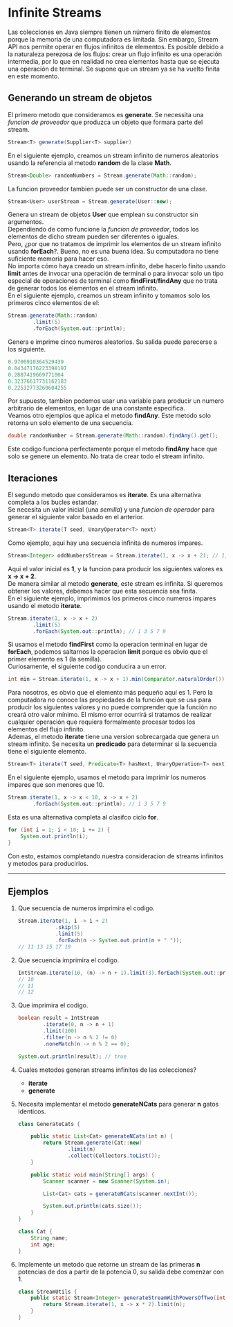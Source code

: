 # Infinite Streams

Las colecciones en Java siempre tienen un número finito de elementos porque la memoria de una computadora es limitada. Sin embargo, Stream API nos permite operar en flujos infinitos de elementos. Es posible debido a la naturaleza perezosa de los flujos: crear un flujo infinito es una operación intermedia, por lo que en realidad no crea elementos hasta que se ejecuta una operación de terminal. Se supone que un stream ya se ha vuelto finita en este momento.

## Generando un stream de objetos

El primero metodo que consideramos es **generate**. Se necessita una *funcion de proveedor* que produzca un objeto que formara parte del stream.

~~~java
Stream<T> generate(Supplier<T> supplier)
~~~

En el siguiente ejemplo, creamos un stream infinito de numeros aleatorios usando la referencia al metodo **random** de la clase **Math**.

~~~java
Stream<Double> randomNumbers = Stream.generate(Math::random);
~~~

La funcion proveedor tambien puede ser un constructor de una clase.

~~~java
Stream<User> userStream = Stream.generate(User::new);
~~~

Genera un stream de objetos **User** que emplean su constructor sin argumentos.  
Dependiendo de como funcione la *funcion de proveedor*, todos los elementos de dicho stream pueden ser diferentes o iguales.  
Pero, ¿por que no tratamos de imprimir los elementos de un stream infinito usando **forEach**?. Bueno, no es una buena idea. Su computadora no tiene suficiente memoria para hacer eso.  
No importa cómo haya creado un stream infinito, debe hacerlo finito usando **limit** antes de invocar una operación de terminal o para invocar solo un tipo especial de operaciones de terminal como **findFirst**/**findAny** que no trata de generar todos los elementos en el stream infinito.  
En el siguiente ejemplo, creamos un stream infinito y tomamos solo los primeros cinco elementos de el:

~~~java
Stream.generate(Math::random)
        .limit(5)
        .forEach(System.out::println);
~~~

Genera e imprime cinco numeros aleatorios. Su salida puede parecerse a los siguiente.

~~~java
0.9700910364529439
0.04347176223398197
0.2887419669771004
0.32376617731162183
0.22532773260604255
~~~

Por supuesto, tambien podemos usar una variable para producir un numero arbitrario de elementos, en lugar de una constante especifica.  
Veamos otro ejemplos que aplica el metodo **findAny**. Este metodo solo retorna un solo elemento de una secuencia.

~~~java
double randomNumber = Stream.generate(Math::random).findAny().get();
~~~

Este codigo funciona perfectamente porque el metodo **findAny** hace que solo se genere un elemento. No trata de crear todo el stream infinito.

## Iteraciones

El segundo metodo que consideramos es **iterate**. Es una alternativa completa a los bucles estandar.  
Se necesita un valor inicial (una *semilla*) y una *funcion de operador* para generar el siguiente valor basado en el anterior.

~~~java
Stream<T> iterate(T seed, UnaryOperator<T> next)
~~~

Como ejemplo, aqui hay una secuencia infinita de numeros impares.

~~~java
Stream<Integer> oddNumbersStream = Stream.iterate(1, x -> x + 2); // 1, 3, 5, ...
~~~

Aqui el valor inicial es **1**, y la funcion para producir los siguientes valores es **x -> x + 2**.  
De manera similar al metodo **generate**, este stream es infinita. Si queremos obtener los valores, debemos hacer que esta secuencia sea finita.  
En el siguiente ejemplo, imprimimos los primeros cinco numeros impares usando el metodo **iterate**.

~~~java
Stream.iterate(1, x -> x + 2)
        .limit(5)
        .forEach(System.out::println); // 1 3 5 7 9
~~~

Si usamos el metodo **findFirst** como la operacion terminal en lugar de **forEach**, podemos saltarnos la operacion **limit** porque es obvio que el primer elemento es 1 (la semilla).  
Curiosamente, el siguiente codigo conducira a un error.

~~~java
int min = Stream.iterate(1, x -> x + 1).min(Comparator.naturalOrder()).get();
~~~

Para nosotros, es obvio que el elemento más pequeño aquí es 1. Pero la computadora no conoce las propiedades de la función que se usa para producir los siguientes valores y no puede comprender que la función no creará otro valor mínimo. El mismo error ocurrirá si tratamos de realizar cualquier operación que requiera formalmente procesar todos los elementos del flujo infinito.  
Ademas, el metodo **iterate** tiene una version sobrecargada que genera un stream infinito. Se necesita un **predicado** para determinar si la secuencia tiene el siguiente elemento.

~~~java
Stream<T> iterate(T seed, Predicate<T> hasNext, UnaryOperation<T> next)
~~~

En el siguiente ejemplo, usamos el metodo para imprimir los numeros impares que son menores que 10.

~~~java
Stream.iterate(1, x -> x < 10, x -> x + 2)
        .forEach(System.out::println); // 1 3 5 7 9
~~~

Esta es una alternativa completa al clasifco ciclo **for**.

~~~java
for (int i = 1; i < 10; i += 2) {
    System.out.println(i);
}
~~~

Con esto, estamos completando nuestra consideracion de streams infinitos y metodos para producirlos.

---

## Ejemplos

1. Que secuencia de numeros imprimira el codigo.

	~~~java
	Stream.iterate(1, i -> i + 2)
                .skip(5)
                .limit(5)
                .forEach(n -> System.out.print(n + " "));
	// 11 13 15 17 19
	~~~

2. Que secuencia imprimira el codigo.

	~~~java
	IntStream.iterate(10, (n) -> n + 1).limit(3).forEach(System.out::println);
	// 10
	// 11
	// 12
	~~~

3. Que imprimira el codigo.

	~~~java
	boolean result = IntStream
			.iterate(0, n -> n + 1)
			.limit(100)
			.filter(n -> n % 2 != 0)
			.noneMatch(n -> n % 2 == 0);

	System.out.println(result); // true
	~~~

4. Cuales metodos generan streams infinitos de las colecciones?

	- **iterate**
	- **generate**

5. Necesita implementar el metodo **generateNCats** para generar **n** gatos identicos.

	~~~java
	class GenerateCats {

    	public static List<Cat> generateNCats(int n) {
        	return Stream.generate(Cat::new)
            	    .limit(n)
                	.collect(Collectors.toList());
    	}

    	public static void main(String[] args) {
        	Scanner scanner = new Scanner(System.in);

        	List<Cat> cats = generateNCats(scanner.nextInt());

        	System.out.println(cats.size());
    	}
	}

	class Cat {
    	String name;
    	int age;
	}
	~~~

6. Implemente un metodo que retorne un stream de las primeras **n** potencias de dos a partir de la potencia 0, su salida debe comenzar con 1.

	~~~java
	class StreamUtils {
    	public static Stream<Integer> generateStreamWithPowersOfTwo(int n) {
        	return Stream.iterate(1, x -> x * 2).limit(n);
    	}
	}
	~~~

